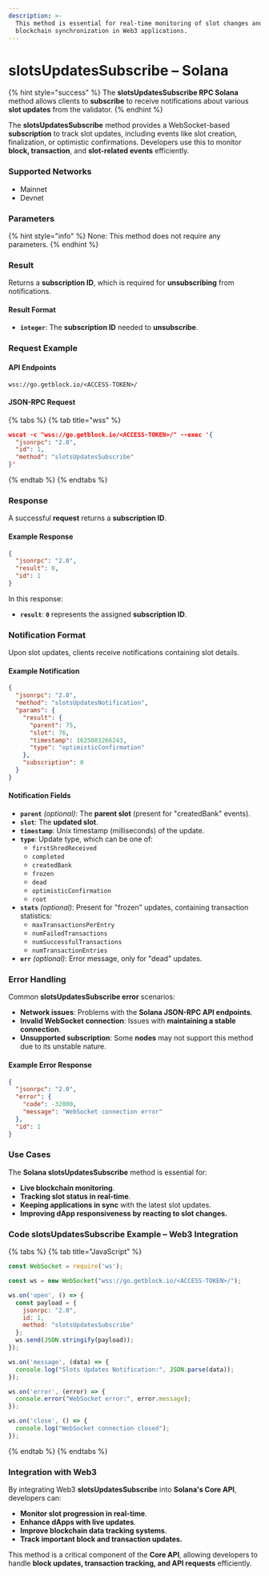 ```yaml
---
description: >-
  This method is essential for real-time monitoring of slot changes and
  blockchain synchronization in Web3 applications.
---
```


# slotsUpdatesSubscribe – Solana

{% hint style="success" %}
The **slotsUpdatesSubscribe RPC Solana** method allows clients to **subscribe** to receive notifications about various **slot updates** from the validator.
{% endhint %}

The **slotsUpdatesSubscribe** method provides a WebSocket-based **subscription** to track slot updates, including events like slot creation, finalization, or optimistic confirmations. Developers use this to monitor **block, transaction**, and **slot-related events** efficiently.

### Supported Networks

* Mainnet
* Devnet

### Parameters

{% hint style="info" %}
None: This method does not require any parameters.
{% endhint %}

### Result

Returns a **subscription ID**, which is required for **unsubscribing** from notifications.

#### Result Format

* **`integer`**: The **subscription ID** needed to **unsubscribe**.

### Request Example

#### API Endpoints

```
wss://go.getblock.io/<ACCESS-TOKEN>/
```

#### JSON-RPC Request

{% tabs %}
{% tab title="wss" %}
```json
wscat -c "wss://go.getblock.io/<ACCESS-TOKEN>/" --exec '{
  "jsonrpc": "2.0",
  "id": 1,
  "method": "slotsUpdatesSubscribe"
}'
```
{% endtab %}
{% endtabs %}

### Response

A successful **request** returns a **subscription ID**.

#### Example Response

```json
{
  "jsonrpc": "2.0",
  "result": 0,
  "id": 1
}
```

In this response:

* **`result`**: **`0`** represents the assigned **subscription ID**.

### Notification Format

Upon slot updates, clients receive notifications containing slot details.

#### Example Notification

```json
{
  "jsonrpc": "2.0",
  "method": "slotsUpdatesNotification",
  "params": {
    "result": {
      "parent": 75,
      "slot": 76,
      "timestamp": 1625081266243,
      "type": "optimisticConfirmation"
    },
    "subscription": 0
  }
}
```

#### Notification Fields

* **`parent`** _(optional)_: The **parent slot** (present for "createdBank" events).
* **`slot`**: The **updated slot**.
* **`timestamp`**: Unix timestamp (milliseconds) of the update.
* **`type`**: Update type, which can be one of:
  * `firstShredReceived`
  * `completed`
  * `createdBank`
  * `frozen`
  * `dead`
  * `optimisticConfirmation`
  * `root`
* **`stats`** _(optional)_: Present for "frozen" updates, containing transaction statistics:
  * `maxTransactionsPerEntry`
  * `numFailedTransactions`
  * `numSuccessfulTransactions`
  * `numTransactionEntries`
* **`err`** _(optional)_: Error message, only for "dead" updates.

### Error Handling

Common **slotsUpdatesSubscribe error** scenarios:

* **Network issues**: Problems with the **Solana JSON-RPC API endpoints**.
* **Invalid WebSocket connection**: Issues with **maintaining a stable connection**.
* **Unsupported subscription**: Some **nodes** may not support this method due to its unstable nature.

#### Example Error Response

```json
{
  "jsonrpc": "2.0",
  "error": {
    "code": -32000,
    "message": "WebSocket connection error"
  },
  "id": 1
}
```

### Use Cases

The **Solana slotsUpdatesSubscribe** method is essential for:

* **Live blockchain monitoring**.
* **Tracking slot status in real-time**.
* **Keeping applications in sync** with the latest slot updates.
* **Improving dApp responsiveness by reacting to slot changes.**

### Code slotsUpdatesSubscribe Example – Web3 Integration

{% tabs %}
{% tab title="JavaScript" %}
```javascript
const WebSocket = require('ws');

const ws = new WebSocket("wss://go.getblock.io/<ACCESS-TOKEN>/");

ws.on('open', () => {
  const payload = {
    jsonrpc: "2.0",
    id: 1,
    method: "slotsUpdatesSubscribe"
  };
  ws.send(JSON.stringify(payload));
});

ws.on('message', (data) => {
  console.log("Slots Updates Notification:", JSON.parse(data));
});

ws.on('error', (error) => {
  console.error("WebSocket error:", error.message);
});

ws.on('close', () => {
  console.log("WebSocket connection closed");
});
```
{% endtab %}
{% endtabs %}

### Integration with Web3

By integrating Web3 **slotsUpdatesSubscribe** into **Solana's Core API**, developers can:

* **Monitor slot progression in real-time**.
* **Enhance dApps with live updates**.
* **Improve blockchain data tracking systems**.
* **Track important block and transaction updates.**

This method is a critical component of the **Core API**, allowing developers to handle **block updates, transaction tracking, and API requests** efficiently.
